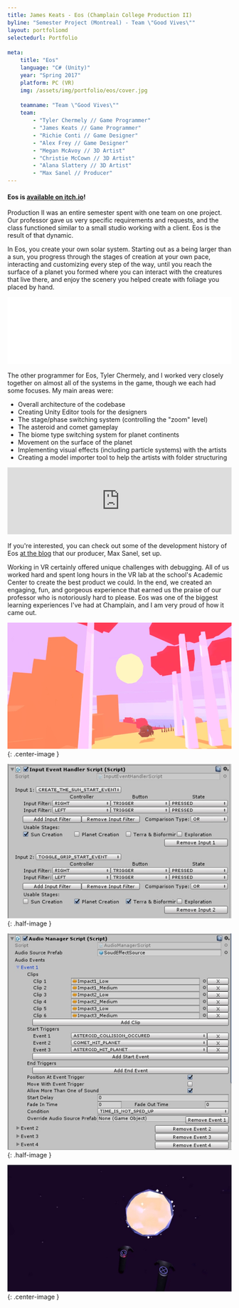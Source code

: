 ```yaml
---
title: James Keats - Eos (Champlain College Production II)
byline: "Semester Project (Montreal) - Team \"Good Vives\""
layout: portfoliomd
selectedurl: Portfolio

meta:
    title: "Eos"
    language: "C# (Unity)"
    year: "Spring 2017"
    platform: PC (VR)
    img: /assets/img/portfolio/eos/cover.jpg

    teamname: "Team \"Good Vives\""
    team:
        - "Tyler Chermely // Game Programmer"
        - "James Keats // Game Programmer"
        - "Richie Conti // Game Designer"
        - "Alex Frey // Game Designer"
        - "Megan McAvoy // 3D Artist"
        - "Christie McCown // 3D Artist"
        - "Alana Slattery // 3D Artist"
        - "Max Sanel // Producer"
---
```


#### Eos is [available on itch.io](https://goodvivesdev.itch.io/eos)!

Production II was an entire semester spent with one team on one project. Our professor gave us very specific requirements and requests, and the class functioned similar to a small studio working with a client. Eos is the result of that dynamic.

In Eos, you create your own solar system. Starting out as a being larger than a sun, you progress through the stages of creation at your own pace, interacting and customizing every step of the way, until you reach the surface of a planet you formed where you can interact with the creatures that live there, and enjoy the scenery you helped create with foliage you placed by hand.

<p class="video-responsive">
    <iframe id="" src="//www.youtube.com/embed/up5-FajU7IQ?wmode=transparent" allowfullscreen="true" width="100%" frameborder="0"></iframe>
</p>

The other programmer for Eos, Tyler Chermely, and I worked very closely together on almost all of the systems in the game, though we each had some focuses. My main areas were:
* Overall architecture of the codebase
* Creating Unity Editor tools for the designers
* The stage/phase switching system (controlling the \"zoom\" level)
* The asteroid and comet gameplay
* The biome type switching system for planet continents
* Movement on the surface of the planet
* Implementing visual effects (including particle systems) with the artists
* Creating a model importer tool to help the artists with folder structuring

<p class="video-responsive mb-4">
    <iframe width="100%" src="https://www.youtube.com/embed/D4xM_vD4Rd4" frameborder="0" allow="accelerometer; autoplay; encrypted-media; gyroscope; picture-in-picture" allowfullscreen></iframe>
</p>

If you're interested, you can check out some of the development history of Eos [at the blog](https://goodvivesteam.wordpress.com/) that our producer, Max Sanel, set up.

Working in VR certainly offered unique challenges with debugging. All of us worked hard and spent long hours in the VR lab at the school's Academic Center to create the best product we could. In the end, we created an engaging, fun, and gorgeous experience that earned us the praise of our professor who is notoriously hard to please. Eos was one of the biggest learning experiences I've had at Champlain, and I am very proud of how it came out.

![](/assets/img/portfolio/eos/1.jpg){: .center-image }

![](/assets/img/portfolio/eos/3.jpg){: .half-image }

![](/assets/img/portfolio/eos/4.jpg){: .half-image }

![](/assets/img/portfolio/eos/2.jpg){: .center-image }

